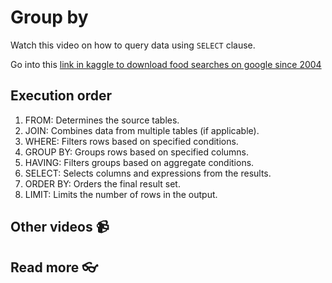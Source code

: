 # Group by


Watch this video on how to query data using `SELECT` clause. 
<!-- [![setup duckdb and dbeaver and testing](https://github.com/kokchun/assets/blob/main/oop_advanced/dbeaver_setup.png?raw=true)](https://youtu.be/b9VMLSXKHwk) -->


Go into this [link in kaggle to download food searches on google since 2004](https://www.kaggle.com/datasets/GoogleNewsLab/food-searches-on-google-since-2004)

## Execution order 

1. FROM: Determines the source tables.
2. JOIN: Combines data from multiple tables (if applicable).
3. WHERE: Filters rows based on specified conditions.
4. GROUP BY: Groups rows based on specified columns.
5. HAVING: Filters groups based on aggregate conditions.
6. SELECT: Selects columns and expressions from the results.
7. ORDER BY: Orders the final result set.
8. LIMIT: Limits the number of rows in the output.



## Other videos 📹

## Read more 👓
